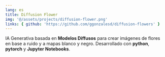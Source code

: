 ```yaml
---
lang: es
title: Diffusion Flower
img: '@/assets/projects/diffusion-flower.png'
links: { github: 'https://github.com/ggonzalesd/diffusion-flowers' }
---
```


IA Generativa basada en **Modelos Diffusos** para crear imágenes de flores en base a ruido y a mapas blanco y negro. Desarrollado con **python**, **pytorch** y **Jupyter Notebooks**.
